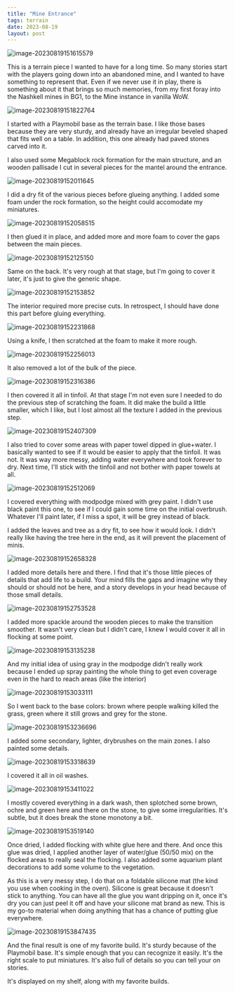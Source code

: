 ```yaml
---
title: "Mine Entrance"
tags: terrain
date: 2023-08-19
layout: post
---
```


![image-20230819151615579](./image-20230819151615579.png)

This is a terrain piece I wanted to have for a long time. So many stories start with the players going down into an abandoned mine, and I wanted to have something to represent that. Even if we never use it in play, there is something about it that brings so much memories, from my first foray into the​ Nashkell mines in BG1, to the Mine instance in vanilla WoW.

![image-20230819151822764](./image-20230819151822764.png)

I started with a Playmobil base as the terrain base. I like those bases because they are very sturdy, and already have an irregular beveled shaped that fits well on a table. In addition, this one already had paved stones carved into it.

I also used some Megablock rock formation for the main structure, and an wooden pallisade I cut in several pieces for the mantel around the entrance.

![image-20230819152011645](./image-20230819152011645.png)

I did a dry fit of the various pieces before glueing anything. I added some foam under the rock formation, so the height could accomodate my miniatures.

![image-20230819152058515](./image-20230819152058515.png)

I then glued it in place, and added more and more foam to cover the gaps between the main pieces.

![image-20230819152125150](./image-20230819152125150.png)

Same on the back. It's very rough at that stage, but I'm going to cover it later, it's just to give the generic shape.

![image-20230819152153852](./image-20230819152153852.png)

The interior required more precise cuts. In retrospect, I should have done this part before gluing everything.

![image-20230819152231868](./image-20230819152231868.png)

Using a knife, I then scratched at the foam to make it more rough.

![image-20230819152256013](./image-20230819152256013.png)

It also removed a lot of the bulk of the piece.

![image-20230819152316386](./image-20230819152316386.png)

I then covered it all in tinfoil. At that stage I'm not even sure I needed to do the previous step of scratching the foam. It did make the build a little smaller, which I like, but I lost almost all the texture I added in the previous step.

![image-20230819152407309](./image-20230819152407309.png)

I also tried to cover some areas with paper towel dipped in glue+water. I basically wanted to see if it would be easier to apply that the tinfoil. It was not. It was way more messy, adding water everywhere and took forever to dry. Next time, I'll stick with the tinfoil and not bother with paper towels at all.

![image-20230819152512069](./image-20230819152512069.png)

I covered everything with modpodge mixed with grey paint. I didn't use black paint this one, to see if I could gain some time on the initial overbrush. Whatever I'll paint later, if I miss a spot, it will be grey instead of black.

I added the leaves and tree as a dry fit, to see how it would look. I didn't really like having the tree here in the end, as it will prevent the placement of minis.

![image-20230819152658328](./image-20230819152658328.png)

I added more details here and there. I find that it's those little pieces of details that add life to a build. Your mind fills the gaps and imagine why they should or should not be here, and a story develops in your head because of those small details.

![image-20230819152753528](./image-20230819152753528.png)

I added more spackle around the wooden pieces to make the transition smoother. It wasn't very clean but I didn't care, I knew I would cover it all in flocking at some point.

![image-20230819153135238](./image-20230819153135238.png)

And my initial idea of using gray in the modpodge didn't really work because I ended up spray painting the whole thing to get even coverage even in the hard to reach areas (like the interior)

![image-20230819153033111](./image-20230819153033111.png)

So I went back to the base colors: brown where people walking killed the grass, green where it still grows and grey for the stone.

![image-20230819153236696](./image-20230819153236696.png)

I added some secondary, lighter, drybrushes on the main zones. I also painted some details.

![image-20230819153318639](./image-20230819153318639.png)

I covered it all in oil washes.

![image-20230819153411022](./image-20230819153411022.png)

I mostly covered everything in a dark wash, then splotched some brown, ochre and green here and there on the stone, to give some irregularities. It's subtle, but it does break the stone monotony a bit.

![image-20230819153519140](./image-20230819153519140.png)

Once dried, I added flocking with white glue here and there. And once this glue was dried, I applied another layer of water/glue (50/50 mix) on the flocked areas to really seal the flocking. I also added some aquarium plant decorations to add some volume to the vegetation.

As this is a very messy step, I do that on a foldable silicone mat (the kind you use when cooking in the oven). Silicone is great because it doesn't stick to anything. You can have all the glue you want dripping on it, once it's dry you can just peel it off and have your silicone mat brand as new. This is my go-to material when doing anything that has a chance of putting glue everywhere.

![image-20230819153847435](./image-20230819153847435.png)

And the final result is one of my favorite build. It's sturdy because of the Playmobil base. It's simple enough that you can recognize it easily. It's the right scale to put miniatures. It's also full of details so you can tell your on stories.

It's displayed on my shelf, along with my favorite builds.
